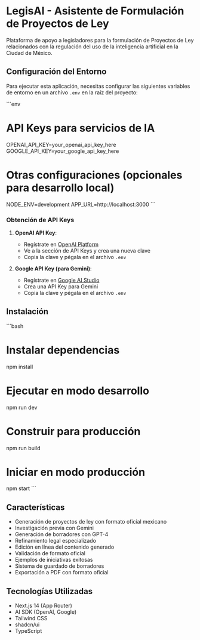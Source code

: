 # LegisAI - Asistente de Formulación de Proyectos de Ley

Plataforma de apoyo a legisladores para la formulación de Proyectos de Ley relacionados con la regulación del uso de la inteligencia artificial en la Ciudad de México.

## Configuración del Entorno

Para ejecutar esta aplicación, necesitas configurar las siguientes variables de entorno en un archivo `.env` en la raíz del proyecto:

\`\`\`env
# API Keys para servicios de IA
OPENAI_API_KEY=your_openai_api_key_here
GOOGLE_API_KEY=your_google_api_key_here

# Otras configuraciones (opcionales para desarrollo local)
NODE_ENV=development
APP_URL=http://localhost:3000
\`\`\`

### Obtención de API Keys

1. **OpenAI API Key**:
   - Regístrate en [OpenAI Platform](https://platform.openai.com/)
   - Ve a la sección de API Keys y crea una nueva clave
   - Copia la clave y pégala en el archivo `.env`

2. **Google API Key (para Gemini)**:
   - Regístrate en [Google AI Studio](https://makersuite.google.com/)
   - Crea una API Key para Gemini
   - Copia la clave y pégala en el archivo `.env`

## Instalación

\`\`\`bash
# Instalar dependencias
npm install

# Ejecutar en modo desarrollo
npm run dev

# Construir para producción
npm run build

# Iniciar en modo producción
npm start
\`\`\`

## Características

- Generación de proyectos de ley con formato oficial mexicano
- Investigación previa con Gemini
- Generación de borradores con GPT-4
- Refinamiento legal especializado
- Edición en línea del contenido generado
- Validación de formato oficial
- Ejemplos de iniciativas exitosas
- Sistema de guardado de borradores
- Exportación a PDF con formato oficial

## Tecnologías Utilizadas

- Next.js 14 (App Router)
- AI SDK (OpenAI, Google)
- Tailwind CSS
- shadcn/ui
- TypeScript
